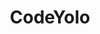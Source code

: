 ---
title: CodeYolo
description: MVP clone of codepen.io, Online HTML,CSS,Javascript code editor. Users can  create, run and save code snippets. Other users can also search for published code snippets.
link: https://editor.codeyolo.com/#/
image: codeyolo.gif
pubDate: 2024-01-01
---